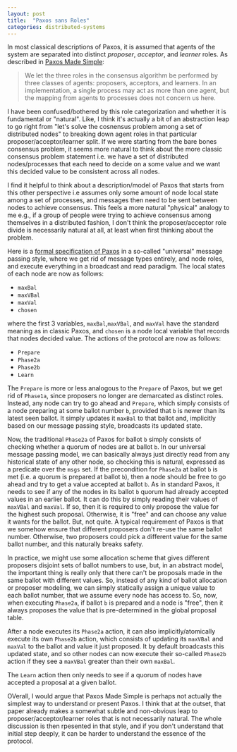```yaml
---
layout: post
title:  "Paxos sans Roles"
categories: distributed-systems
---
```


In most classical descriptions of Paxos, it is assumed that agents of the system are separated into distinct *proposer*, *acceptor*, and *learner* roles. As described in [Paxos Made Simple](https://www.microsoft.com/en-us/research/publication/paxos-made-simple/):

> We let the three roles in the consensus algorithm be performed by three classes of agents: proposers, acceptors, and learners. In an implementation, a single process may act as more than one agent, but the mapping from agents to processes does not concern us here.

I have been confused/bothered by this role categorization and whether it is fundamental or "natural". Like, I think it's actually a bit of an abstraction leap to go right from "let's solve the cosnensus problem among a set of distributed nodes" to breaking down agent roles in that particular proposer/acceptor/learner split. If we were starting from the bare bones consensus problem, it seems more natural to think about the more classic consensus problem statement i.e. we have a set of distributed nodes/processes that each need to decide on a some value and we want this decided value to be consistent across all nodes.

I find it helpful to think about a description/model of Paxos that starts from this other perspective i.e assumes only some amount of node local state among a set of processes, and messages then need to be sent between nodes to achieve consensus. This feels a more natural "physical" analogy to me e.g., if a group of people were trying to achieve consensus among themselves in a distributed fashion, I don't think the proposer/acceptor role divide is necessarily natural at all, at least when first thinking about the problem.

Here is a [formal specification of Paxos](https://github.com/will62794/mypaxos/blob/master/PaxosUniversal.tla) in a so-called "universal" message passing style, where we get rid of message types entirely, and node roles, and execute everything in a broadcast and read paradigm. The local states of each node are now as follows:

<!-- Largest ballot number the node has seen. -->
<!-- Ballot of the largest accepted proposal -->
<!-- Value of the largest proposal accepted by the node. -->
<!-- chosen value at each node. -->
- `maxBal`
- `maxVBal` 
- `maxVal`
- `chosen`

where the first 3 variables, `maxBal`,`maxVBal`, and `maxVal` have the standard meaning as in classic Paxos, and `chosen` is a node local variable that records that nodes decided value. The actions of the protocol are now as follows:

- `Prepare`
- `Phase2a`
- `Phase2b`
- `Learn`

The `Prepare` is more or less analogous to the `Prepare` of Paxos, but we get rid of `Phase1a`, since proposers no longer are demarcated as distinct roles. Instead, any node can try to go ahead and `Prepare`, which simply consists of a node preparing at some ballot number `b`, provided that `b` is newer than its latest seen ballot. It simply updates it `maxBal` to that ballot and, implicitly based on our message passing style, broadcasts its updated state.

Now, the traditional `Phase2a` of Paxos for ballot `b` simply consists of checking whether a quorum of nodes are at ballot `b`. In our universal message passing model, we can basically always just directly read from any historical state of any other node, so checking this is natural, expressed as a predicate over the `msgs` set. If the precondition for `Phase2a` at ballot `b` is met (i.e. a quorum is prepared at ballot `b`), then a node should be free to go ahead and try to get a value accepted at ballot `b`. As in standard Paxos, it needs to see if any of the nodes in its ballot `b` quorum had already accepted values in an earlier ballot. It can do this by simply reading their values of `maxVBal` and `maxVal`. If so, then it is required to only propose the value for the highest such proposal. Otherwise, it is "free" and can choose any value it wants for the ballot. But, not quite. A typical requirement of Paxos is that we somehow ensure that different proposers don't re-use the same ballot number. Otherwise, two proposers could pick a different value for the same ballot number, and this naturally breaks safety. 

In practice, we might use some allocation scheme that gives different proposers disjoint sets of ballot numbers to use, but, in an abstract model, the important thing is really only that there can't be proposals made in the same ballot with different values. So, instead of any kind of ballot allocation or proposer modeling, we can simply statically assign a unique value to each ballot number, that we assume every node has access to. So, now, when executing `Phase2a`, if ballot `b` is prepared and a node is "free", then it always proposes the value that is pre-determined in the global proposal table.

After a node executes its `Phase2a` action, it can also implicitly/atomically execute its own `Phase2b` action, which consists of updating its `maxVBal` and `maxVal` to the ballot and value it just proposed. It by default broadcasts this updated state, and so other nodes can now execute their so-called `Phase2b` action if they see a `maxVBal` greater than their own `maxBal`.

The `Learn` action then only needs to see if a quorum of nodes have accepted a proposal at a given ballot.

OVerall, I would argue that Paxos Made Simple is perhaps not actually the simplest way to understand or present Paxos. I think that at the outset, that paper already makes a somewhat subtle and non-obvious leap to proposer/acceptor/learner roles that is not necessarily natural. The whole discussion is then rpesented in that style, and if you don't understand that initial step deeply, it can be harder to understand the essence of the protocol.

